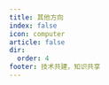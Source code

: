 ```yaml
---
title: 其他方向
index: false
icon: computer
article: false
dir:
  order: 4
footer: 技术共建，知识共享  
---
```


<Catalog />
